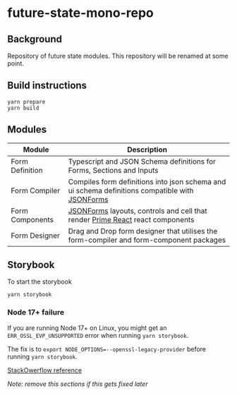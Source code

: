 # future-state-mono-repo

## Background

Repository of future state modules. This repository will be renamed at some point.

## Build instructions

```
yarn prepare
yarn build
```

## Modules

| Module | Description |
|--------|-------------|
| Form Definition | Typescript and JSON Schema definitions for Forms, Sections and Inputs |
| Form Compiler | Compiles form definitions into json schema and ui schema definitions compatible with [JSONForms](https://jsonforms.io) |
| Form Components | [JSONForms](https://jsonforms.io) layouts, controls and cell that render [Prime React](https://www.primefaces.org/primereact) react components |
| Form Designer | Drag and Drop form designer that utilises the form-compiler and form-component packages |


## Storybook

To start the storybook

```
yarn storybook
```

### Node 17+ failure

If you are running Node 17+ on Linux, you might get an `ERR_OSSL_EVP_UNSUPPORTED` error when running `yarn storybook`.

The fix is to `export NODE_OPTIONS=--openssl-legacy-provider` before running `yarn storybook`.

[StackOwerflow reference](https://stackoverflow.com/questions/69394632/webpack-build-failing-with-err-ossl-evp-unsupported)

_Note: remove this sections if this gets fixed later_
